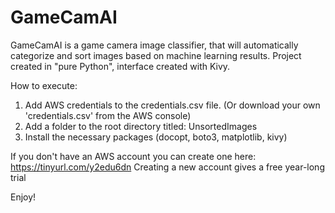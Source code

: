 # GameCamAI
GameCamAI is a game camera image classifier, that will automatically categorize and sort images based on machine learning results.
Project created in "pure Python", interface created with Kivy.


How to execute:
1. Add AWS credentials to the credentials.csv file. (Or download your own 'credentials.csv' from the AWS console)
2. Add a folder to the root directory titled: UnsortedImages
3. Install the necessary packages (docopt, boto3, matplotlib, kivy)

If you don't have an AWS account you can create one here: https://tinyurl.com/y2edu6dn
Creating a new account gives a free year-long trial

Enjoy!
